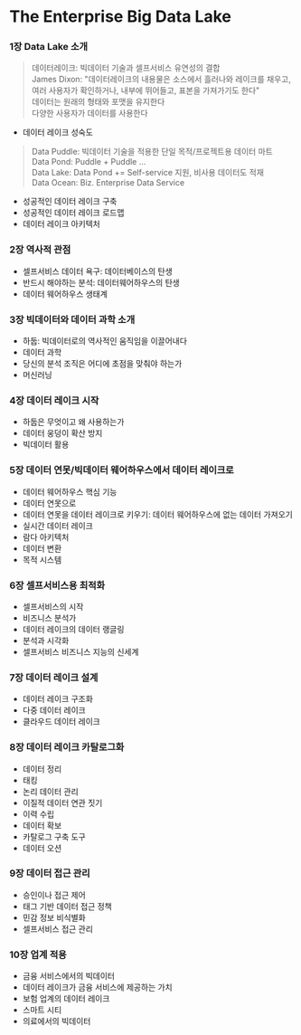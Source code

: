 # The Enterprise Big Data Lake

### 1장 Data Lake 소개
> 데이터레이크: 빅데이터 기술과 셀프서비스 유연성의 결합  
> James Dixon: "데이터레이크의 내용물은 소스에서 흘러나와 레이크를 채우고, 여러 사용자가 확인하거나, 내부에 뛰어들고, 표본을 가져가기도 한다"  
> 데이터는 원래의 형태와 포맷을 유지한다  
> 다양한 사용자가 데이터를 사용한다  
- 데이터 레이크 성숙도
> Data Puddle: 빅데이터 기술을 적용한 단일 목적/프로젝트용 데이터 마트  
> Data Pond: Puddle + Puddle ...  
> Data Lake: Data Pond += Self-service 지원, 비사용 데이터도 적재  
> Data Ocean: Biz. Enterprise Data Service

- 성공적인 데이터 레이크 구축
- 성공적인 데이터 레이크 로드맵
- 데이터 레이크 아키텍처

### 2장 역사적 관점
- 셀프서비스 데이터 욕구: 데이터베이스의 탄생
- 반드시 해야하는 분석: 데이터웨어하우스의 탄생
- 데이터 웨어하우스 생태계

### 3장 빅데이터와 데이터 과학 소개
- 하둡: 빅데이터로의 역사적인 움직임을 이끌어내다
- 데이터 과학
- 당신의 분석 조직은 어디에 초점을 맞춰야 하는가
- 머신러닝

### 4장 데이터 레이크 시작
- 하둡은 무엇이고 왜 사용하는가
- 데이터 웅덩이 확산 방지
- 빅데이터 활용

### 5장 데이터 연못/빅데이터 웨어하우스에서 데이터 레이크로
- 데이터 웨어하우스 핵심 기능
- 데이터 연못으로
- 데이터 연못을 데이터 레이크로 키우기: 데이터 웨어하우스에 없는 데이터 가져오기
- 실시간 데이터 레이크
- 람다 아키텍처
- 데이터 변환
- 목적 시스템

### 6장 셀프서비스용 최적화
- 셀프서비스의 시작
- 비즈니스 분석가
- 데이터 레이크의 데이터 랭글링
- 분석과 시각화
- 셀프서비스 비즈니스 지능의 신세계

### 7장 데이터 레이크 설계
- 데이터 레이크 구조화
- 다중 데이터 레이크
- 클라우드 데이터 레이크

### 8장 데이터 레이크 카탈로그화
- 데이터 정리
- 태킹
- 논리 데이터 관리
- 이질적 데이터 연관 짓기
- 이력 수립
- 데이터 확보
- 카탈로그 구축 도구
- 데이터 오션

### 9장 데이터 접근 관리
- 승인이나 접근 제어
- 태그 기반 데이터 접근 정책
- 민감 정보 비식별화
- 셀프서비스 접근 관리

### 10장 업계 적용
- 금융 서비스에서의 빅데이터
- 데이터 레이크가 금융 서비스에 제공하는 가치
- 보험 업계의 데이터 레이크
- 스마트 시티
- 의료에서의 빅데이터
